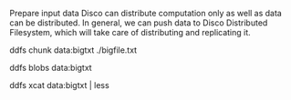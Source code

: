 
Prepare input data
Disco can distribute computation only as well as data can be distributed. In general, we can push data to Disco Distributed Filesystem, which will take care of distributing and replicating it.

ddfs chunk data:bigtxt ./bigfile.txt

ddfs blobs data:bigtxt

ddfs xcat data:bigtxt | less
